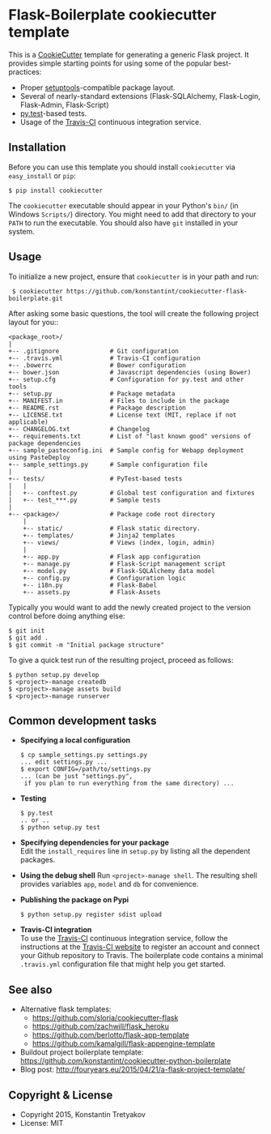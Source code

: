 Flask-Boilerplate cookiecutter template
========================================

This is a [CookieCutter](http://pydanny.com/cookie-project-templates-made-easy.html) template for generating a generic Flask project. It provides simple starting points for using some of the popular best-practices:

  * Proper [setuptools](https://pypi.python.org/pypi/setuptools)-compatible package layout.
  * Several of nearly-standard extensions (Flask-SQLAlchemy, Flask-Login, Flask-Admin, Flask-Script)
  * [py.test](http://pytest.org/)-based tests.
  * Usage of the [Travis-CI](https://travis-ci.org/) continuous integration service.

Installation
------------

Before you can use this template you should install ``cookiecutter`` via ``easy_install`` or ``pip``:

    $ pip install cookiecutter

The ``cookiecutter`` executable should appear in your Python's ``bin/`` (in Windows ``Scripts/``) directory. You might need to add that directory to your ``PATH`` to run the executable. You should also have ``git`` installed in your system.

Usage
-----

To initialize a new project, ensure that ``cookiecutter`` is in your path and run:

     $ cookiecutter https://github.com/konstantint/cookiecutter-flask-boilerplate.git

After asking some basic questions, the tool will create the following project layout for you::

    <package_root>/
    |
    +-- .gitignore              # Git configuration
    +-- .travis.yml             # Travis-CI configuration
    +-- .bowerrc                # Bower configuration
    +-- bower.json              # Javascript dependencies (using Bower)
    +-- setup.cfg               # Configuration for py.test and other tools
    +-- setup.py                # Package metadata
    +-- MANIFEST.in             # Files to include in the package
    +-- README.rst              # Package description
    +-- LICENSE.txt             # License text (MIT, replace if not applicable)
    +-- CHANGELOG.txt           # Changelog
    +-- requirements.txt        # List of "last known good" versions of package dependencies
    +-- sample_pasteconfig.ini  # Sample config for Webapp deployment using PasteDeploy
    +-- sample_settings.py      # Sample configuration file
    |
    +-- tests/                  # PyTest-based tests
    |   |
    |   +-- conftest.py         # Global test configuration and fixtures
    |   +-- test_***.py         # Sample tests
    |
    +-- <package>/              # Package code root directory
        |
        +-- static/             # Flask static directory.
        +-- templates/          # Jinja2 templates
        +-- views/              # Views (index, login, admin)
        |
        +-- app.py              # Flask app configuration
        +-- manage.py           # Flask-Script management script
        +-- model.py            # Flask-SQLAlchemy data model
        +-- config.py           # Configuration logic
        +-- i18n.py             # Flask-Babel
        +-- assets.py           # Flask-Assets

Typically you would want to add the newly created project to the version control before doing anything else:

    $ git init
    $ git add .
    $ git commit -m "Initial package structure"

To give a quick test run of the resulting project, proceed as follows:

    $ python setup.py develop
    $ <project>-manage createdb
    $ <project>-manage assets build
    $ <project>-manage runserver


Common development tasks
------------------------

  * **Specifying a local configuration**

        $ cp sample_settings.py settings.py
        ... edit settings.py ...
        $ export CONFIG=/path/to/settings.py  
        ... (can be just "settings.py",
         if you plan to run everything from the same directory) ...

  * **Testing**

        $ py.test
        .. or ..
        $ python setup.py test

  * **Specifying dependencies for your package**  
    Edit the ``install_requires`` line in ``setup.py`` by listing all the dependent packages.

  * **Using the debug shell**
    Run ``<project>-manage shell``. The resulting shell provides variables ``app``, ``model`` and ``db`` for convenience.

  * **Publishing the package on Pypi**

        $ python setup.py register sdist upload

  * **Travis-CI integration**  
    To use the [Travis-CI](https://travis-ci.org/) continuous integration service, follow the instructions at the [Travis-CI website](https://travis-ci.org/) to register an account and connect your Github repository to Travis. The boilerplate code contains a minimal `.travis.yml` configuration file that might help you get started.

See also
--------
  * Alternative flask templates:
      * https://github.com/sloria/cookiecutter-flask
      * https://github.com/zachwill/flask_heroku
      * https://github.com/berlotto/flask-app-template
      * https://github.com/kamalgill/flask-appengine-template
  * Buildout project boilerplate template: https://github.com/konstantint/cookiecutter-python-boilerplate
  * Blog post: http://fouryears.eu/2015/04/21/a-flask-project-template/

Copyright & License
-------------------

  * Copyright 2015, Konstantin Tretyakov
  * License: MIT

